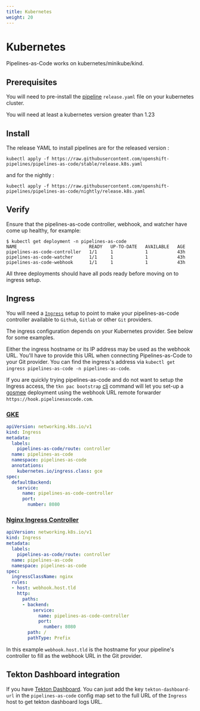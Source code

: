 ```yaml
---
title: Kubernetes
weight: 20
---
```

# Kubernetes

Pipelines-as-Code works on kubernetes/minikube/kind.

## Prerequisites

You will need to pre-install the
[pipeline](https://storage.googleapis.com/tekton-releases/pipeline/latest/release.yaml)
`release.yaml` file on your kubernetes cluster.

You will need at least a kubernetes version greater than 1.23

## Install

The release YAML to install pipelines are for the released version :

```shell
kubectl apply -f https://raw.githubusercontent.com/openshift-pipelines/pipelines-as-code/stable/release.k8s.yaml
```

and for the nightly :

```shell
kubectl apply -f https://raw.githubusercontent.com/openshift-pipelines/pipelines-as-code/nightly/release.k8s.yaml
```

## Verify

Ensure that the pipelines-as-code controller, webhook, and watcher have come up healthy, for example:

```shell
$ kubectl get deployment -n pipelines-as-code
NAME                           READY   UP-TO-DATE   AVAILABLE   AGE
pipelines-as-code-controller   1/1     1            1           43h
pipelines-as-code-watcher      1/1     1            1           43h
pipelines-as-code-webhook      1/1     1            1           43h
```

All three deployments should have all pods ready before moving on to ingress setup.

## Ingress

You will need a
[`Ingress`](https://kubernetes.io/docs/concepts/services-networking/ingress/)
setup to point to make your pipelines-as-code controller available to `Github`,
`Gitlab` or other `Git` providers.

The ingress configuration depends on your Kubernetes provider. See below for
some examples.

Either the ingress hostname or its IP address may be used as the webhook URL.
You'll have to provide this URL when connecting Pipelines-as-Code to
your Git provider. You can find the ingress's address via
`kubectl get ingress pipelines-as-code -n pipelines-as-code`.

If you are quickly trying pipelines-as-code and do not want to setup the Ingress
access, the `tkn pac bootstrap` [cli](../../guide/cli) command will let you
set-up a [gosmee](https://github.com/chmouel/gosmee) deployment using the
webhook URL remote forwarder `https://hook.pipelinesascode.com`.

### [GKE](https://cloud.google.com/kubernetes-engine)

```yaml
apiVersion: networking.k8s.io/v1
kind: Ingress
metadata:
  labels:
    pipelines-as-code/route: controller
  name: pipelines-as-code
  namespace: pipelines-as-code
  annotations:
    kubernetes.io/ingress.class: gce
spec:
  defaultBackend:
    service:
      name: pipelines-as-code-controller
      port:
        number: 8080
```

### [Nginx Ingress Controller](https://kubernetes.github.io/ingress-nginx/)

```yaml
apiVersion: networking.k8s.io/v1
kind: Ingress
metadata:
  labels:
    pipelines-as-code/route: controller
  name: pipelines-as-code
  namespace: pipelines-as-code
spec:
  ingressClassName: nginx
  rules:
  - host: webhook.host.tld
    http:
      paths:
      - backend:
          service:
            name: pipelines-as-code-controller
            port:
              number: 8080
        path: /
        pathType: Prefix
```

In this example `webhook.host.tld` is the hostname for your pipeline's
controller to fill as the webhook URL in the Git provider.

## Tekton Dashboard integration

If you have [Tekton Dashboard](https://github.com/tektoncd/dashboard). You can
just add the key `tekton-dashboard-url` in the `pipelines-as-code` config map
set to the full URL of the `Ingress` host to get tekton dashboard logs URL.
